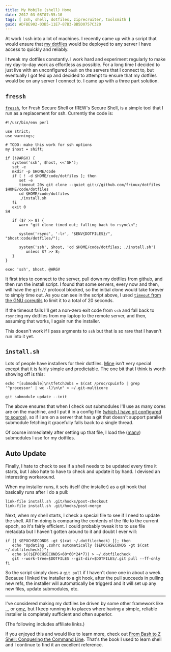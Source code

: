 ```yaml
---
title: My Mobile (shell) Home
date: 2017-03-08T07:55:10
tags: [ zsh, shell, dotfiles, ziprecruiter, toolsmith ]
guid: ADFBE902-03B5-11E7-87B3-BB5D0757C320
---
```

At work I ssh into a lot of machines.  I recently came up with a script that
would ensure that [my dotfiles](https://github.com/frioux/dotfiles) would be
deployed to any server I have access to quickly and reliably.

<!--more-->

I tweak my dotfiles constantly.  I work hard and experiment regularly to make my
day-to-day work as effortless as possible.  For a long time I decided to just
live with an unconfigured `bash` on the servers that I connect to, but
eventually I got fed up and decided to attempt to ensure that my dotfiles would
be on any server I connect to.  I came up with a three part solution.

## `fressh`

[`fressh`](https://github.com/frioux/dotfiles/blob/2637749d5d5c7ce0470ffdf53d7eb237e6834aad/bin/fressh),
for Fresh Secure Shell or fREW's Secure Shell, is a simple tool that I run as a
replacement for ssh.  Currently the code is:

```
#!/usr/bin/env perl

use strict;
use warnings;

# TODO: make this work for ssh options
my $host = shift;

if (!@ARGV) {
   system('ssh', $host, <<'SH');
   set -e
   mkdir -p $HOME/code
   if [ ! -d $HOME/code/dotfiles ]; then
      set -e
      timeout 20s git clone --quiet git://github.com/frioux/dotfiles $HOME/code/dotfiles
      cd $HOME/code/dotfiles
      ./install.sh
   fi
   exit 0
SH

   if ($? >> 8) {
      warn "git clone timed out; falling back to rsync\n";

      system('rsync', '-lr', "$ENV{DOTFILES}/", "$host:code/dotfiles/");

      system('ssh', $host, 'cd $HOME/code/dotfiles; ./install.sh')
         unless $? >> 8;
   }
}

exec 'ssh', $host, @ARGV
```

It first tries to connect to the server, pull down my dotfiles from github, and
then run the install script.  I found that some servers, every now and then,
will have the `git://` protocol blocked, so the initial clone would take forever
to simply time out.  As you can see in the script above, I used [`timeout` from
the GNU
coreutils](https://www.gnu.org/software/coreutils/manual/html_node/timeout-invocation.html)
to limit it to a total of 20 seconds.

If the timeout fails I'll get a non-zero exit code from `ssh` and fall back to
`rsync`ing my dotfiles from my laptop to the remote server, and then, assuming
that works, I again run the installer.

This doesn't work if I pass argments to `ssh` but that is so rare that I haven't
run into it yet.

## `install.sh`

Lots of people have installers for their dotfiles.
[Mine](https://raw.githubusercontent.com/frioux/dotfiles/6415fe0109fda63fca274af426092db5a0cc748c/install.sh)
isn't very special except that it is fairly simple and predictable.  The one bit
that I think is worth showing off is this:

```
echo "[submodule]\n\tfetchJobs = $(cat /proc/cpuinfo | grep '^processor' | wc -l)\n\n" > ~/.git-multicore

git submodule update --init
```

The above ensures that when I check out submodules I'll use as many cores are on
the machine, and I put it in a config file ([which I have git configured to
source](https://github.com/frioux/dotfiles/blob/78cbb349f2cfaa13e812c2bb517468577e47beac/gitconfig#L103)),
so if I am on a server that has a git that doesn't support parallel submodule
fetching it gracefully falls back to a single thread.

Of course immediately after setting up that file, I load the
([many](https://github.com/frioux/dotfiles/blob/697d82d108da5783fe738d52f7bbc265bbf6702a/.gitmodules))
submodules I use for my dotfiles.

## Auto Update

Finally, I hate to check to see if a shell needs to be updated every time it
starts, but I also hate to have to check and update it by hand.  I devised an
interesting workaround.

When my installer runs, it sets itself (the installer) as a git hook that
basically runs after I do a pull:

```
link-file install.sh .git/hooks/post-checkout
link-file install.sh .git/hooks/post-merge
```

Next, when my shell starts, I check a special file to see if I need to update
the shell.  All I'm doing is comparing the contents of the file to the current
epoch, so it's fairly efficient.  I could probably tweak it to to use file
metadata but I haven't gotten around to it and doubt I ever will:

```
if [[ $EPOCHSECONDS -gt $(cat ~/.dotfilecheck) ]]; then
   echo "Updating .zshrc automatically ($EPOCHSECONDS -gt $(cat ~/.dotfilecheck))";
   echo $(($EPOCHSECONDS+60*60*24*7)) > ~/.dotfilecheck
   git --work-tree=$DOTFILES --git-dir=$DOTFILES/.git pull --ff-only
fi
```

So the script simply does a `git pull` if I haven't done one in about a week.
Because I linked the installer to a git hook, after the pull succeeds in pulling
new refs, the installer will automatically be triggerd and it will set up any
new files, update submodules, etc.

---

I've considered making my dotfiles be driven by some other framework like
[...](https://github.com/ingydotnet/...) or
[omz](https://github.com/robbyrussell/oh-my-zsh), but I keep running in to
places where having a simple, reliable installer is completely sufficient and often
superior.

(The following includes affiliate links.)

If you enjoyed this and would like to learn more, check out <a target="_blank"
href="https://www.amazon.com/gp/product/1590593766/ref=as_li_tl?ie=UTF8&camp=1789&creative=9325&creativeASIN=1590593766&linkCode=as2&tag=afoolishmanif-20&linkId=2bd3ad2595009095eb903ec70228a570">From
Bash to Z Shell: Conquering the Command Line</a><img
src="//ir-na.amazon-adsystem.com/e/ir?t=afoolishmanif-20&l=am2&o=1&a=1590593766"
width="1" height="1" border="0" alt="" style="border:none !important; margin:0px
!important;" />.  That's the book I used to learn shell and I continue to find
it an excellent reference.
